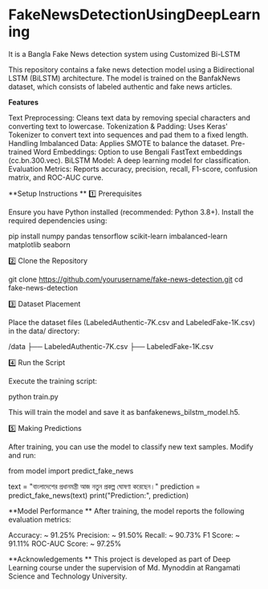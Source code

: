 # FakeNewsDetectionUsingDeepLearning
It is a Bangla Fake News detection system using Customized Bi-LSTM

This repository contains a fake news detection model using a Bidirectional LSTM (BiLSTM) architecture. The model is trained on the BanfakNews dataset, which consists of labeled authentic and fake news articles.

**Features**

Text Preprocessing: Cleans text data by removing special characters and converting text to lowercase.
Tokenization & Padding: Uses Keras' Tokenizer to convert text into sequences and pad them to a fixed length.
Handling Imbalanced Data: Applies SMOTE to balance the dataset.
Pre-trained Word Embeddings: Option to use Bengali FastText embeddings (cc.bn.300.vec).
BiLSTM Model: A deep learning model for classification.
Evaluation Metrics: Reports accuracy, precision, recall, F1-score, confusion matrix, and ROC-AUC curve.

**Setup Instructions
**
1️⃣ Prerequisites

Ensure you have Python installed (recommended: Python 3.8+). Install the required dependencies using:

pip install numpy pandas tensorflow scikit-learn imbalanced-learn matplotlib seaborn

2️⃣ Clone the Repository

git clone https://github.com/yourusername/fake-news-detection.git
cd fake-news-detection

3️⃣ Dataset Placement

Place the dataset files (LabeledAuthentic-7K.csv and LabeledFake-1K.csv) in the data/ directory:

/data
   ├── LabeledAuthentic-7K.csv
   ├── LabeledFake-1K.csv

4️⃣ Run the Script

Execute the training script:

python train.py

This will train the model and save it as banfakenews_bilstm_model.h5.

5️⃣ Making Predictions

After training, you can use the model to classify new text samples. Modify and run:

from model import predict_fake_news

text = "বাংলাদেশের প্রধানমন্ত্রী আজ নতুন প্রকল্প ঘোষণা করেছেন।"
prediction = predict_fake_news(text)
print("Prediction:", prediction)

**Model Performance
**
After training, the model reports the following evaluation metrics:

Accuracy: ~ 91.25%
Precision: ~ 91.50%
Recall: ~ 90.73%
F1 Score: ~ 91.11%
ROC-AUC Score: ~ 97.25%

**Acknowledgements
**
This project is developed as part of Deep Learning course under the supervision of Md. Mynoddin at Rangamati Science and Technology University.
